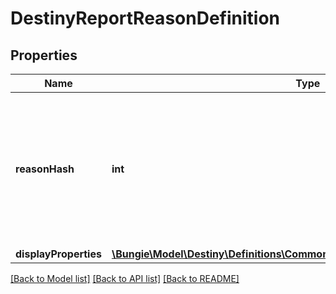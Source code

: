 # DestinyReportReasonDefinition

## Properties
Name | Type | Description | Notes
------------ | ------------- | ------------- | -------------
**reasonHash** | **int** | The identifier for the reason: they are only guaranteed unique under the Category in which they are found. | [optional] 
**displayProperties** | [**\Bungie\Model\Destiny\Definitions\Common\DestinyDisplayPropertiesDefinition**](DestinyDisplayPropertiesDefinition.md) |  | [optional] 

[[Back to Model list]](../README.md#documentation-for-models) [[Back to API list]](../README.md#documentation-for-api-endpoints) [[Back to README]](../README.md)


